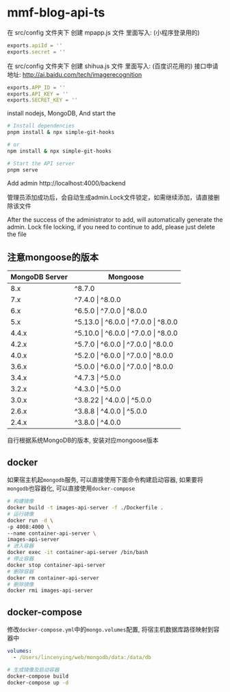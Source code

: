 # mmf-blog-api-ts

在 src/config 文件夹下 创建 mpapp.js 文件
里面写入: (小程序登录用的)
```javascript
exports.apiId = ''
exports.secret = ''
```

在 src/config 文件夹下 创建 shihua.js 文件
里面写入: (百度识花用的)
接口申请地址: http://ai.baidu.com/tech/imagerecognition
```javascript
exports.APP_ID = ''
exports.API_KEY = ''
exports.SECRET_KEY = ''
```

install nodejs, MongoDB, And start the
```bash
# Install dependencies
pnpm install & npx simple-git-hooks

# or
npm install & npx simple-git-hooks

# Start the API server
pnpm serve
```

Add admin
http://localhost:4000/backend

管理员添加成功后，会自动生成admin.Lock文件锁定，如需继续添加，请直接删除该文件

After the success of the administrator to add, will automatically generate the admin. Lock file locking, if you need to continue to add, please just delete the file

## 注意mongoose的版本

| MongoDB Server | Mongoose |
|----|----|
|8.x | ^8.7.0 |
|7.x | ^7.4.0 &vert; ^8.0.0 |
|6.x | ^6.5.0 &vert; ^7.0.0 &vert; ^8.0.0 |
|5.x | ^5.13.0 &vert; ^6.0.0 &vert; ^7.0.0 &vert; ^8.0.0 |
|4.4.x | ^5.10.0 &vert; ^6.0.0 &vert; ^7.0.0 &vert; ^8.0.0 |
|4.2.x | ^5.7.0 &vert; ^6.0.0 &vert; ^7.0.0 &vert; ^8.0.0 |
|4.0.x | ^5.2.0 &vert; ^6.0.0 &vert; ^7.0.0 &vert; ^8.0.0 |
|3.6.x | ^5.0.0 &vert; ^6.0.0 &vert; ^7.0.0 &vert; ^8.0.0 |
|3.4.x | ^4.7.3 &vert; ^5.0.0 |
|3.2.x | ^4.3.0 &vert; ^5.0.0 |
|3.0.x | ^3.8.22 &vert; ^4.0.0 &vert; ^5.0.0 |
|2.6.x | ^3.8.8 &vert; ^4.0.0 &vert; ^5.0.0 |
|2.4.x | ^3.8.0 &vert; ^4.0.0 |

自行根据系统MongoDB的版本, 安装对应mongoose版本

## docker

如果宿主机起`mongodb`服务, 可以直接使用下面命令构建启动容器,
如果要将`mongodb`也容器化, 可以直接使用`docker-compose`

```bash
# 构建镜像
docker build -t images-api-server -f ./Dockerfile .
# 运行镜像
docker run -d \
-p 4008:4000 \
--name container-api-server \
images-api-server
# 进入容器
docker exec -it container-api-server /bin/bash
# 停止容器
docker stop container-api-server
# 删除容器
docker rm container-api-server
# 删除镜像
docker rmi images-api-server
```

## docker-compose

修改`docker-compose.yml`中的`mongo.volumes`配置, 将宿主机数据库路径映射到容器中
```yaml
volumes:
  - /Users/lincenying/web/mongodb/data:/data/db
```

```bash
# 生成镜像及启动容器
docker-compose build
docker-compose up -d
```
